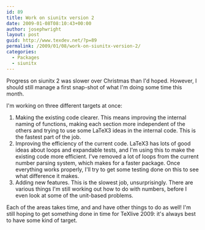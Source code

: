 ```yaml
---
id: 89
title: Work on siunitx version 2
date: 2009-01-08T08:10:43+00:00
author: josephwright
layout: post
guid: http://www.texdev.net/?p=89
permalink: /2009/01/08/work-on-siunitx-version-2/
categories:
  - Packages
  - siunitx
---
```

Progress on siunitx 2 was slower over Christmas than I'd hoped.  However, I should still manage a first snap-shot of what I'm doing some time this month.

I'm working on three different targets at once:
<ol>
	<li>Making the existing code clearer. This means improving the internal naming of functions, making each section more independent of the others and trying to use some LaTeX3 ideas in the internal code. This is the fastest part of the job.</li>
	<li>Improving the efficiency of the current code. LaTeX3 has lots of good ideas about loops and expandable tests, and I'm using this to make the existing code more efficient. I've removed a lot of loops from the current number parsing system, which makes for a faster package. Once everything works properly, I'll try to get some testing done on this to see what difference it makes.</li>
	<li>Adding new features. This is the slowest job, unsurprisingly. There are various things I'm still working out how to do with numbers, before I even look at some of the unit-based problems.</li>
</ol>
Each of the areas takes time, and and have other things to do as well!  I'm still hoping to get something done in time for TeXlive 2009: it's always best to have some kind of target.